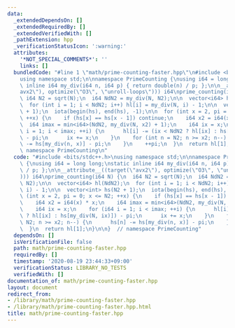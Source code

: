 ```yaml
---
data:
  _extendedDependsOn: []
  _extendedRequiredBy: []
  _extendedVerifiedWith: []
  _pathExtension: hpp
  _verificationStatusIcon: ':warning:'
  attributes:
    '*NOT_SPECIAL_COMMENTS*': ''
    links: []
  bundledCode: "#line 1 \"math/prime-counting-faster.hpp\"\n#include <bits/stdc++.h>\n\
    using namespace std;\n\nnamespace PrimeCounting {\nusing i64 = long long;\nstatic\
    \ inline i64 my_div(i64 n, i64 p) { return double(n) / p; };\n\n__attribute__((target(\"\
    avx2\"), optimize(\"O3\", \"unroll-loops\"))) i64\nprime_counting(i64 N) {\n \
    \ i64 N2 = sqrt(N);\n  i64 NdN2 = my_div(N, N2);\n\n  vector<i64> hl(NdN2);\n\
    \  for (int i = 1; i < NdN2; i++) hl[i] = my_div(N, i) - 1;\n\n  vector<int> hs(N2\
    \ + 1);\n  iota(begin(hs), end(hs), -1);\n\n  for (int x = 2, pi = 0; x <= N2;\
    \ ++x) {\n    if (hs[x] == hs[x - 1]) continue;\n    i64 x2 = i64(x) * x;\n  \
    \  i64 imax = min<i64>(NdN2, my_div(N, x2) + 1);\n    i64 ix = x;\n    for (i64\
    \ i = 1; i < imax; ++i) {\n      hl[i] -= (ix < NdN2 ? hl[ix] : hs[my_div(N, ix)])\
    \ - pi;\n      ix += x;\n    }\n    for (int n = N2; n >= x2; n--) {\n      hs[n]\
    \ -= hs[my_div(n, x)] - pi;\n    }\n    ++pi;\n  }\n  return hl[1];\n}\n\n}  //\
    \ namespace PrimeCounting\n"
  code: "#include <bits/stdc++.h>\nusing namespace std;\n\nnamespace PrimeCounting\
    \ {\nusing i64 = long long;\nstatic inline i64 my_div(i64 n, i64 p) { return double(n)\
    \ / p; };\n\n__attribute__((target(\"avx2\"), optimize(\"O3\", \"unroll-loops\"\
    ))) i64\nprime_counting(i64 N) {\n  i64 N2 = sqrt(N);\n  i64 NdN2 = my_div(N,\
    \ N2);\n\n  vector<i64> hl(NdN2);\n  for (int i = 1; i < NdN2; i++) hl[i] = my_div(N,\
    \ i) - 1;\n\n  vector<int> hs(N2 + 1);\n  iota(begin(hs), end(hs), -1);\n\n  for\
    \ (int x = 2, pi = 0; x <= N2; ++x) {\n    if (hs[x] == hs[x - 1]) continue;\n\
    \    i64 x2 = i64(x) * x;\n    i64 imax = min<i64>(NdN2, my_div(N, x2) + 1);\n\
    \    i64 ix = x;\n    for (i64 i = 1; i < imax; ++i) {\n      hl[i] -= (ix < NdN2\
    \ ? hl[ix] : hs[my_div(N, ix)]) - pi;\n      ix += x;\n    }\n    for (int n =\
    \ N2; n >= x2; n--) {\n      hs[n] -= hs[my_div(n, x)] - pi;\n    }\n    ++pi;\n\
    \  }\n  return hl[1];\n}\n\n}  // namespace PrimeCounting"
  dependsOn: []
  isVerificationFile: false
  path: math/prime-counting-faster.hpp
  requiredBy: []
  timestamp: '2020-08-19 23:44:33+09:00'
  verificationStatus: LIBRARY_NO_TESTS
  verifiedWith: []
documentation_of: math/prime-counting-faster.hpp
layout: document
redirect_from:
- /library/math/prime-counting-faster.hpp
- /library/math/prime-counting-faster.hpp.html
title: math/prime-counting-faster.hpp
---
```

